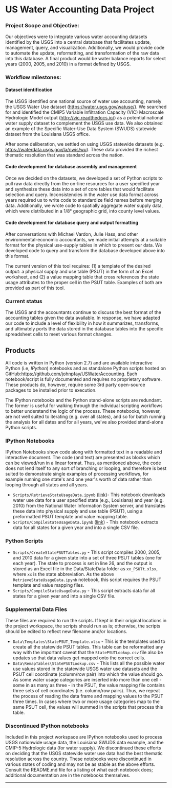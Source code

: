 # US Water Accounting Data Project


### Project Scope and Objective:

Our objectives were to integrate various water accounting datasets identified by the USGS into a central database that facilitates update, management, query, and visualization. Additionally, we would provide code to automate the update, reformatting, and transformation of the raw data into this database. A final product would be water balance reports for select years (2000, 2005, and 2010) in a format defined by USGS. 



### Workflow milestones:

#### Dataset identification

The USGS identified one national source of water use accounting, namely the USGS Water Use dataset (<https://water.usgs.gov/watuse/>). We searched for and identified the CMIP5 Variable Infiltration Capacity (VIC) Macroscale Hydrologic Model output (<http://vic.readthedocs.io/>) as a potential national water supply dataset to complement the USGS use data. We also obtained an example of the Specific Water-Use Data System (SWUDS) statewide dataset from the Louisiana USGS office. 

After some deliberation, we settled on using USGS statewide datasets (e.g. https://waterdata.usgs.gov/la/nwis/wu). These data provided the richest thematic resolution that was standard across the nation. 

#### Code development for database assembly and management

Once we decided on the datasets, we developed a set of Python scripts to pull raw data directly from the on-line resources for a user specified year and synthesize these data into a set of core tables that would facilitate selection and query.  Inconsistencies in the water use data format across years required us to write code to standardize field names before merging data. Additionally, we wrote code to spatially aggregate water supply data, which were distributed in a 1/8° geographic grid, into county level values. 

#### Code development for database query and output formatting

After conversations with Michael Vardon, Julie Hass, and other environmental-economic accountants, we made initial attempts at a suitable format for the physical use-supply tables in which to present our data. We developed code to query and transform the database developed above into this format. 

The current version of this tool requires: (1) a template of the desired output: a physical supply and use table (PSUT) in the form of an Excel worksheet, and (2) a value mapping table that cross references the state usage attributes to the proper cell in the PSUT table. Examples of both are provided as part of this tool. 

### Current status

The USGS and the accountants continue to discuss the best format of the accounting tables given the data available. In response, we have adapted our code to include a level of flexibility in how it summarizes, transforms, and ultimately ports the data stored in the database tables into the specific spreadsheet cells to meet various format changes. 



## Products

All code is written in Python (version 2.7) and are available interactive Python (i.e, *IPython*) notebooks and as standalone Python scripts hosted on GitHub:<https://github.com/johnpfay/USWaterAccounting>. Each notebook/script is fully documented and requires no proprietary software. These products do, however,  require some 3rd party open-source packages to be installed prior to execution.

The IPython notebooks and the Python stand-alone scripts are redundant. The former is useful for walking through the individual scripting workflows to better understand the logic of the process. These notebooks, however, are not well suited to iterating (e.g. over all states), and so for batch running the analysis for all dates and for all years, we've also provided stand-alone Python scripts. 

### IPython Notebooks

IPython Notebooks show code along with formatted text in a readable and interactive document. The code (and text) are presented as blocks which can be viewed/run in a linear format. Thus, as mentioned above, the code does not lend itself to any sort of branching or looping, and therefore is best suited to demonstrate single examples of processing workflows, for example running one state's and one year's worth of data rather than looping through all states and all years. 

* `Scripts/RetrieveStateUsageData.ipynb` ([link](http://nbviewer.jupyter.org/github/johnpfay/USWaterAccounting/blob/master/Scripts/RetrieveStateUsageData.ipynb))- This notebook downloads water use data for a user specified state (e.g., Louisiana) and year (e.g. 2010) from the National Water Information System server, and translates these data into physical supply and use table (PSUT), using a preformatted PSUT template and value mapping table. 
* `Scripts/CompileStateUsageData.ipynb` ([link](http://nbviewer.jupyter.org/github/johnpfay/USWaterAccounting/blob/master/Scripts/CompileStateUsageData.ipynb)) - This notebook extracts data for all states for a given year and into a single CSV file. 

### Python Scripts

* `Scripts/CreateStatePSUTTables.py` - This script compiles 2000, 2005, and 2010 data for a given state into a set of three PSUT tables (one for each year). The state to process is set in line 26, and the output is stored as an Excel file in the Data/StateData folder as `xx_PSUTt.xlsx`, where `xx` is the state abbreviation. As the above `RetrieveStateUsageData.ipynb` notebook, this script requires the PSUT template and value mapping files. 
* `Scripts/CompileStateUsageData.py` - This script extracts data for all states for a given year and into a single CSV file. 

### Supplemental Data Files

These files are required to run the scripts. If kept in their original locations in the project workspace, the scripts should run as is; otherwise, the scripts should be edited to reflect new filename and/or locations. 

* `Data\Templates\StatePSUT_Template.xlsx` - This is the templates used to create all the statewide PSUT tables. This table can be reformatted any way with the important caveat that the `StatePSUTLookup.csv` file also be updates so that data values get mapped onto the correct cells. 
* `Data\RemapTables\StatePSUTLookup.csv` - This lists all the possible water use values stored in the statewide USGS water use datasets and the PSUT cell coordinate (column/row pair) into which the value should go. As some water usage categories are inserted into more than one cell - some in as many as three - in the PSUT, the value mapping file contains three sets of cell coordinates (i.e. column/row pairs). Thus, we repeat the process of reading the data frame and mapping values to the PSUT three times. In cases where two or more usage categories map to the same PSUT cell, the values will summed in the scripts that process this table.

### Discontinued IPython notebooks

Included in this project workspace are IPython notebooks used to process USGS nationwide usage data, the Louisiana SWUDS data example, and the CMIP-5 Hydrologic data (for water supply). We discontinued these efforts on deciding that the USGS statewide water use data had the best thematic resolution across the country. These notebooks were discontinued in various states of coding and may not be as stable as the above efforts. Consult the README.md file for a listing of what each notebook does; additional documentation are in the notebooks themselves. 

---



